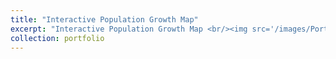 ```yaml
---
title: "Interactive Population Growth Map"
excerpt: "Interactive Population Growth Map <br/><img src='/images/Portfolio1.png' width="500" height="300">"
collection: portfolio
---
```

